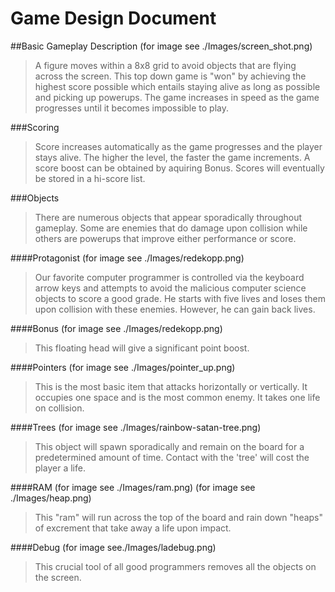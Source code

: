 # Game Design Document

##Basic Gameplay Description
(for image see ./Images/screen_shot.png)
> A figure moves within a 8x8 grid to avoid objects that are flying across the screen. This top down game is "won" by achieving the highest score possible which entails staying alive as long as possible and picking up powerups. The game increases in speed as the game progresses until it becomes impossible to play.

###Scoring
>  Score increases automatically as the game progresses and the player stays alive. The higher the level, the faster the game increments. A score boost can be obtained by aquiring Bonus. Scores will eventually be stored in a hi-score list.

###Objects
> There are numerous objects that appear sporadically throughout gameplay. Some are enemies that do damage upon collision while others are powerups that improve either performance or score.

####Protagonist
(for image see ./Images/redekopp.png)
>  Our favorite computer programmer is controlled via the keyboard arrow keys and attempts to avoid the malicious computer science objects to score a good grade. He starts with five lives and loses them upon collision with these enemies. However, he can gain back lives.

####Bonus
(for image see ./Images/redekopp.png)
>  This floating head will give a significant point boost.

####Pointers
(for image see ./Images/pointer_up.png)
>   This is the most basic item that attacks horizontally or vertically. It occupies one space and is the most common enemy. It takes one life on collision.

####Trees
(for image see ./Images/rainbow-satan-tree.png)
>  This object will spawn sporadically and remain on the board for a predetermined amount of time. Contact with the 'tree' will cost the player a life.

####RAM
(for image see ./Images/ram.png)
(for image see ./Images/heap.png)
>  This "ram" will run across the top of the board and rain down "heaps" of excrement that take away a life upon impact.

####Debug
(for image see./Images/ladebug.png)
>  This crucial tool of all good programmers removes all the objects on the screen.

